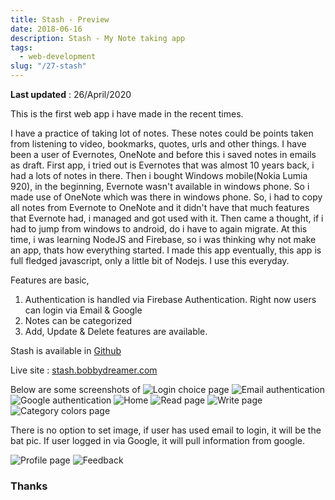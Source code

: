 ```yaml
---
title: Stash - Preview
date: 2018-06-16
description: Stash - My Note taking app
tags:
  - web-development
slug: "/27-stash"
---
```

**Last updated** : 26/April/2020     

This is the first web app i have made in the recent times. 

I have a practice of taking lot of notes. These notes could be points taken from listening to video, bookmarks, quotes, urls and other things. I have been a user of Evernotes, OneNote and before this i saved notes in emails as draft. First app, i tried out is Evernotes that was almost 10 years back, i had a lots of notes in there. Then i bought Windows mobile(Nokia Lumia 920), in the beginning, Evernote wasn't available in windows phone. So i made use of OneNote which was there in windows phone. So, i had to copy all notes from Evernote to OneNote and it didn't have that much features that Evernote had, i managed and got used with it. Then came a thought, if i had to jump from windows to android, do i have to again migrate. At this time, i was learning NodeJS and Firebase, so i was thinking why not make an app, thats how everything started. I made this app eventually, this app is full fledged javascript, only a little bit of Nodejs. I use this everyday. 

Features are basic,    

1. Authentication is handled via Firebase Authentication. Right now users can login via Email & Google
1. Notes can be categorized
1. Add, Update & Delete features are available. 

Stash is available in [Github](https://github.com/bobbydreamer/stash)

Live site : [stash.bobbydreamer.com](https://stash.bobbydreamer.com)

Below are some screenshots of 
![Login choice page](assets/27-stash1.png)
![Email authentication](assets/27-stash2.png)
![Google authentication](assets/27-stash3.png)
![Home](assets/27-stash4.png)
![Read page](assets/27-stash5.png)
![Write page](assets/27-stash6.png)
![Category colors page](assets/27-stash7.png)

There is no option to set image, if user has used email to login, it will be the bat pic. If user logged in via Google, it will pull information from google. 

![Profile page](assets/27-stash8.png)
![Feedback](assets/27-stash9.png)


### Thanks 